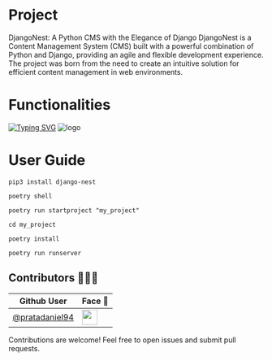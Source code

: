 # Project
DjangoNest: A Python CMS with the Elegance of Django
DjangoNest is a Content Management System (CMS) built with a powerful combination of Python and Django, providing an agile and flexible development experience. The project was born from the need to create an intuitive solution for efficient content management in web environments.
# Functionalities
 [![Typing SVG](https://readme-typing-svg.demolab.com?font=Fira+Code&size=25&pause=1000&color=B200F7&multiline=true&random=&width=435&height=200&lines=+Intuitive+content+management;+Robust+API+for+integration;+Extensible+through+plugins;User-friendly+administrative+interface)](https://git.io/typing-svg)
![logo](https://i.ibb.co/xsFqYxs/logo.png)

# User Guide
```pip3 install django-nest```

```poetry shell```

```poetry run startproject "my_project" ```

```cd my_project```

```poetry install```

```poetry run runserver```

## Contributors 🧑🏾‍💻

| Github User                                            | Face 🤭                                                                                          |
| ------------------------------------------------------ | ------------------------------------------------------------------------------------------------ |
| [@pratadaniel94](https://www.github.com/pratadaniel94) | <img src="https://avatars.githubusercontent.com/u/27214522?v=4" height="30px" align="center"  /> |


Contributions are welcome! Feel free to open issues and submit pull requests.